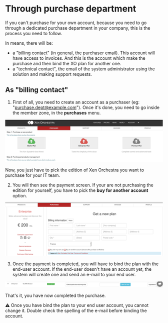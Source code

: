 # Through purchase department

If you can't purchase for your own account, because you need to go through a dedicated purchase department in your company, this is the process you need to follow.

In means, there will be:

* a "billing contact" (in general, the purchaser email). This account will have access to invoices. And this is the account which make the purchase and then bind the XO plan for another one.
* a "technical contact", the email of the system administrator using the solution and making support requests.

## As "billing contact"

1. First of all, you need to create an account as a purchaser (eg: "purchase.dept@example.com"). Once it's done, you need to go inside the member zone, in the **purchases** menu.


![](./assets/purchase-menu.jpg)


Now, you just have to pick the edition of Xen Orchestra you want to purchase for your IT team.

2. You will then see the payment screen. If your are not purchasing the edition for yourself, you have to pick the **buy for another account** option. 


![](./assets/purchase-for-another.png)

3. Once the payment is completed, you will have to bind the plan with the end-user account. If the end-user doesn't have an account yet, the system will create one and send an e-mail to your end user. 


![](./assets/bind-process.png)

That's it, you have now completed the purchase. 

:warning: Once you have bind the plan to your end user account, you cannot change it. Double check the spelling of the e-mail before binding the account.
